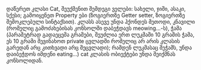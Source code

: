 ﻿დაწერეთ კლასი Cat, შეუქმენით შემდეგი ველები: სახელი, ჯიში, ასაკი, სქესი; გამოიყენეთ
Property ები (ზოგიერთზე Getter setter, ზოგიერთზე შემოკლებული სინტაქსით). კლასს ასევე
უნდა ჰქონდეს მეთოდი, კნავილი (რომელიც გამოძახებისას კონსოლში დაბეჭდავს
meowing…-ს), ჭამა (პარამეტრად გადაეცემა გრამები, შეუძლია ერთ ლუკმაში 10 გრამის ჭამა,
ეს 10 გრამი შევინახოთ private ცვლადში რომელიც არ არის კლასის გარედან არც კითხვადი
არც შეცვლადი); რამდენ ლუკმასაც შეჭამს, უნდა დაიბეჭდოს იმდენი eating…) cat კლასის
ობიექტები უნდა შეიქმნას კონსოლიდან.